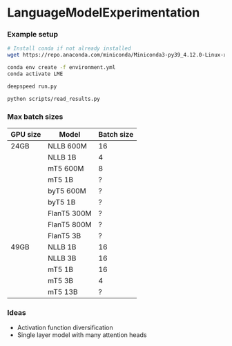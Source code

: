 # LanguageModelExperimentation

### Example setup
```bash
# Install conda if not already installed
wget https://repo.anaconda.com/miniconda/Miniconda3-py39_4.12.0-Linux-x86_64.sh

conda env create -f environment.yml
conda activate LME

deepspeed run.py

python scripts/read_results.py
```


### Max batch sizes
|GPU size|Model      |Batch size|
|--------|-----------|----------|
|    24GB|  NLLB 600M|        16|
|        |    NLLB 1B|         4|
|        |   mT5 600M|         8|
|        |     mT5 1B|         ?|
|        |  byT5 600M|         ?|
|        |    byT5 1B|         ?|
|        |FlanT5 300M|         ?|
|        |FlanT5 800M|         ?|
|        |  FlanT5 3B|         ?|
|    49GB|    NLLB 1B|        16|
|        |    NLLB 3B|        16|
|        |     mT5 1B|        16|
|        |     mT5 3B|         4|
|        |    mT5 13B|         ?|


### Ideas
- Activation function diversification
- Single layer model with many attention heads
